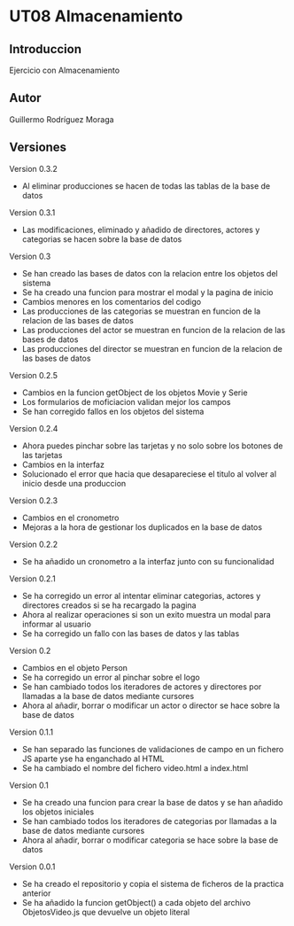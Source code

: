 # UT08 Almacenamiento

## Introduccion

Ejercicio con Almacenamiento

## Autor

Guillermo Rodríguez Moraga

## Versiones

Version 0.3.2
- Al eliminar producciones se hacen de todas las tablas de la base de datos

Version 0.3.1
- Las modificaciones, eliminado y añadido de directores, actores y categorias se hacen sobre la base de datos

Version 0.3
- Se han creado las bases de datos con la relacion entre los objetos del sistema
- Se ha creado una funcion para mostrar el modal y la pagina de inicio
- Cambios menores en los comentarios del codigo
- Las producciones de las categorias se muestran en funcion de la relacion de las bases de datos
- Las producciones del actor se muestran en funcion de la relacion de las bases de datos
- Las producciones del director se muestran en funcion de la relacion de las bases de datos

Version 0.2.5
- Cambios en la funcion getObject de los objetos Movie y Serie
- Los formularios de moficiacion validan mejor los campos
- Se han corregido fallos en los objetos del sistema

Version 0.2.4
- Ahora puedes pinchar sobre las tarjetas y no solo sobre los botones de las tarjetas
- Cambios en la interfaz
- Solucionado el error que hacia que desapareciese el titulo al volver al inicio desde una produccion

Version 0.2.3
- Cambios en el cronometro 
- Mejoras a la hora de gestionar los duplicados en la base de datos

Version 0.2.2
- Se ha añadido un cronometro a la interfaz junto con su funcionalidad

Version 0.2.1
- Se ha corregido un error al intentar eliminar categorias, actores y directores creados si se ha recargado la pagina
- Ahora al realizar operaciones si son un exito muestra un modal para informar al usuario
- Se ha corregido un fallo con las bases de datos y las tablas

Version 0.2
- Cambios en el objeto Person
- Se ha corregido un error al pinchar sobre el logo
- Se han cambiado todos los iteradores de actores y directores por llamadas a la base de datos mediante cursores
- Ahora al añadir, borrar o modificar un actor o director se hace sobre la base de datos

Version 0.1.1
- Se han separado las funciones de validaciones de campo en un fichero JS aparte yse ha enganchado al HTML
- Se ha cambiado el nombre del fichero video.html a index.html

Version 0.1
- Se ha creado una funcion para crear la base de datos y se han añadido los objetos iniciales
- Se han cambiado todos los iteradores de categorias por llamadas a la base de datos mediante cursores
- Ahora al añadir, borrar o modificar categoria se hace sobre la base de datos

Version 0.0.1
- Se ha creado el repositorio y copia el sistema de ficheros de la practica anterior
- Se ha añadido la funcion getObject() a cada objeto del archivo ObjetosVideo.js que devuelve un objeto literal